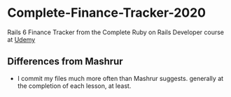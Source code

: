 # Complete-Finance-Tracker-2020

Rails 6 Finance Tracker from the Complete Ruby on Rails Developer course at
[Udemy](https://www.udemy.com/course/the-complete-ruby-on-rails-developer-course/)

## Differences from Mashrur

* I commit my files much more often than Mashrur suggests. generally at the
  completion of each lesson, at least.
